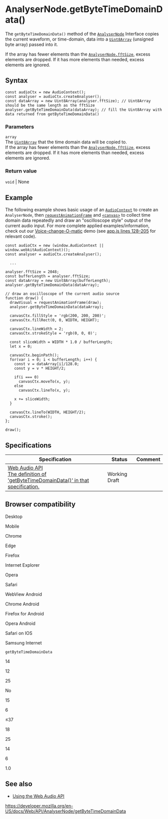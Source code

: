 # AnalyserNode.getByteTimeDomainData()

The `getByteTimeDomainData()` method of the [`AnalyserNode`](../analysernode) Interface copies the current waveform, or time-domain, data into a [`Uint8Array`](https://developer.mozilla.org/en-US/docs/Web/JavaScript/Reference/Global_Objects/Uint8Array) (unsigned byte array) passed into it.

If the array has fewer elements than the [`AnalyserNode.fftSize`](fftsize), excess elements are dropped. If it has more elements than needed, excess elements are ignored.

## Syntax

    const audioCtx = new AudioContext();
    const analyser = audioCtx.createAnalyser();
    const dataArray = new Uint8Array(analyser.fftSize); // Uint8Array should be the same length as the fftSize
    analyser.getByteTimeDomainData(dataArray); // fill the Uint8Array with data returned from getByteTimeDomainData()

### Parameters

`array`  
The [`Uint8Array`](https://developer.mozilla.org/en-US/docs/Web/JavaScript/Reference/Global_Objects/Uint8Array) that the time domain data will be copied to.  
If the array has fewer elements than the [`AnalyserNode.fftSize`](fftsize), excess elements are dropped. If it has more elements than needed, excess elements are ignored.

### Return value

`void` | None

## Example

The following example shows basic usage of an [`AudioContext`](../audiocontext) to create an `AnalyserNode`, then [`requestAnimationFrame`](../window/requestanimationframe) and [`<canvas>`](https://developer.mozilla.org/en-US/docs/Web/HTML/Element/canvas) to collect time domain data repeatedly and draw an "oscilloscope style" output of the current audio input. For more complete applied examples/information, check out our [Voice-change-O-matic](https://mdn.github.io/voice-change-o-matic/) demo (see [app.js lines 128–205](https://github.com/mdn/voice-change-o-matic/blob/gh-pages/scripts/app.js#L128-L205) for relevant code).

    const audioCtx = new (window.AudioContext || window.webkitAudioContext)();
    const analyser = audioCtx.createAnalyser();

      ...

    analyser.fftSize = 2048;
    const bufferLength = analyser.fftSize;
    const dataArray = new Uint8Array(bufferLength);
    analyser.getByteTimeDomainData(dataArray);

    // draw an oscilloscope of the current audio source
    function draw() {
      drawVisual = requestAnimationFrame(draw);
      analyser.getByteTimeDomainData(dataArray);

      canvasCtx.fillStyle = 'rgb(200, 200, 200)';
      canvasCtx.fillRect(0, 0, WIDTH, HEIGHT);

      canvasCtx.lineWidth = 2;
      canvasCtx.strokeStyle = 'rgb(0, 0, 0)';

      const sliceWidth = WIDTH * 1.0 / bufferLength;
      let x = 0;

      canvasCtx.beginPath();
      for(var i = 0; i < bufferLength; i++) {
        const v = dataArray[i]/128.0;
        const y = v * HEIGHT/2;

        if(i === 0)
          canvasCtx.moveTo(x, y);
        else
          canvasCtx.lineTo(x, y);

        x += sliceWidth;
      }

      canvasCtx.lineTo(WIDTH, HEIGHT/2);
      canvasCtx.stroke();
    };

    draw();

## Specifications

<table><thead><tr class="header"><th>Specification</th><th>Status</th><th>Comment</th></tr></thead><tbody><tr class="odd"><td><a href="https://webaudio.github.io/web-audio-api/#dom-analysernode-getbytetimedomaindata">Web Audio API<br />
<span class="small">The definition of 'getByteTimeDomainData()' in that specification.</span></a></td><td><span class="spec-wd">Working Draft</span></td><td></td></tr></tbody></table>

## Browser compatibility

Desktop

Mobile

Chrome

Edge

Firefox

Internet Explorer

Opera

Safari

WebView Android

Chrome Android

Firefox for Android

Opera Android

Safari on IOS

Samsung Internet

`getByteTimeDomainData`

14

12

25

No

15

6

≤37

18

25

14

6

1.0

## See also

- [Using the Web Audio API](../web_audio_api/using_web_audio_api)

<a href="https://developer.mozilla.org/en-US/docs/Web/API/AnalyserNode/getByteTimeDomainData" class="_attribution-link">https://developer.mozilla.org/en-US/docs/Web/API/AnalyserNode/getByteTimeDomainData</a>
